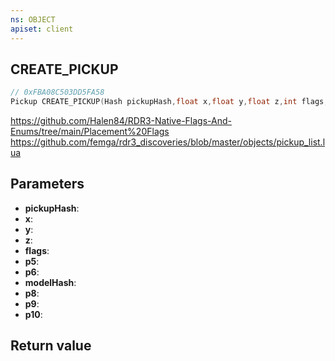```yaml
---
ns: OBJECT
apiset: client
---
```

## CREATE_PICKUP

```c
// 0xFBA08C503DD5FA58
Pickup CREATE_PICKUP(Hash pickupHash,float x,float y,float z,int flags,int p5,BOOL p6,Hash modelHash,int p8,float p9,Any p10);
```

https://github.com/Halen84/RDR3-Native-Flags-And-Enums/tree/main/Placement%20Flags
https://github.com/femga/rdr3_discoveries/blob/master/objects/pickup_list.lua

## Parameters
* **pickupHash**:
* **x**:
* **y**:
* **z**:
* **flags**:
* **p5**:
* **p6**:
* **modelHash**:
* **p8**:
* **p9**:
* **p10**:

## Return value